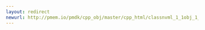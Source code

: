 ```yaml
---
layout: redirect
newurl: http://pmem.io/pmdk/cpp_obj/master/cpp_html/classnvml_1_1obj_1_1p.html
---
```

